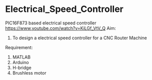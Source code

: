 # Electrical_Speed_Controller
PIC16F873 based electrical speed controller 
https://www.youtube.com/watch?v=KiLGf_VtV_Q
Aim: 
1. To design a electrical speed controller for a CNC Router Machine

Requirement:
1. MATLAB
2. Arduino
3. H-bridge
4. Brushless motor

